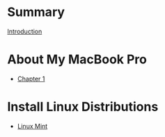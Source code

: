 # Summary

[Introduction](introduction.md)

# About My MacBook Pro
- [Chapter 1](./chapter_1.md)

# Install Linux Distributions

- [Linux Mint](linux-mint/summary.md)
